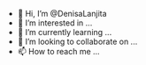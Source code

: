 - 👋 Hi, I’m @DenisaLanjita
- 👀 I’m interested in ...
- 🌱 I’m currently learning ...
- 💞️ I’m looking to collaborate on ...
- 📫 How to reach me ...

<!---
DenisaLanjita/DenisaLanjita is a ✨ special ✨ repository because its `README.md` (this file) appears on your GitHub profile.
You can click the Preview link to take a look at your changes.
--->
